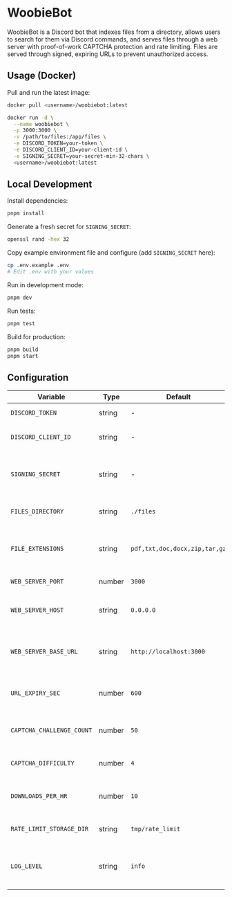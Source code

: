 # WoobieBot

WoobieBot is a Discord bot that indexes files from a directory, allows users to search for them via Discord commands, and serves files through a web server with proof-of-work CAPTCHA protection and rate limiting. Files are served through signed, expiring URLs to prevent unauthorized access.

## Usage (Docker)

Pull and run the latest image:

```bash
docker pull <username>/woobiebot:latest

docker run -d \
  --name woobiebot \
  -p 3000:3000 \
  -v /path/to/files:/app/files \
  -e DISCORD_TOKEN=your-token \
  -e DISCORD_CLIENT_ID=your-client-id \
  -e SIGNING_SECRET=your-secret-min-32-chars \
  <username>/woobiebot:latest
```

## Local Development

Install dependencies:

```bash
pnpm install
```

Generate a fresh secret for `SIGNING_SECRET`:

```bash
openssl rand -hex 32
```

Copy example environment file and configure (add `SIGNING_SECRET` here):

```bash
cp .env.example .env
# Edit .env with your values
```

Run in development mode:

```bash
pnpm dev
```

Run tests:

```bash
pnpm test
```

Build for production:

```bash
pnpm build
pnpm start
```

## Configuration

| Variable                  | Type   | Default                       | Required | Description                                            |
| ------------------------- | ------ | ----------------------------- | -------- | ------------------------------------------------------ |
| `DISCORD_TOKEN`           | string | -                             | Yes      | Discord bot token                                      |
| `DISCORD_CLIENT_ID`       | string | -                             | Yes      | Discord application client ID                          |
| `SIGNING_SECRET`          | string | -                             | Yes      | Secret key for signing URLs (min 32 characters)        |
| `FILES_DIRECTORY`         | string | `./files`                     |          | Directory to index for files                           |
| `FILE_EXTENSIONS`         | string | `pdf,txt,doc,docx,zip,tar,gz` |          | Comma-separated list of file extensions to index       |
| `WEB_SERVER_PORT`         | number | `3000`                        |          | Port for the web server                                |
| `WEB_SERVER_HOST`         | string | `0.0.0.0`                     |          | Host address for the web server                        |
| `WEB_SERVER_BASE_URL`     | string | `http://localhost:3000`       |          | Base URL for generating download links                 |
| `URL_EXPIRY_SEC`          | number | `600`                         |          | URL expiration time in seconds                         |
| `CAPTCHA_CHALLENGE_COUNT` | number | `50`                          |          | Number of CAPTCHA challenges to present                |
| `CAPTCHA_DIFFICULTY`      | number | `4`                           |          | CAPTCHA difficulty level                               |
| `DOWNLOADS_PER_HR`        | number | `10`                          |          | Maximum downloads per user per hour                    |
| `RATE_LIMIT_STORAGE_DIR`  | string | `tmp/rate_limit`              |          | Directory to store rate limit state                    |
| `LOG_LEVEL`               | string | `info`                        |          | Logging level (fatal, error, warn, info, debug, trace) |
